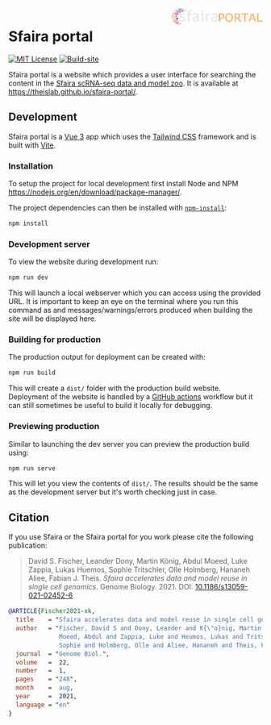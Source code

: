<img src="src/assets/logo.png" align="right" alt="zellkonverter logo" width="180" />

# Sfaira portal

[![MIT License](https://img.shields.io/github/license/theislab/sfaira-portal)](https://github.com/theislab/sfaira-portal/blob/main/LICENSE)
[![Build-site](https://github.com/theislab/sfaira-portal/actions/workflows/build-site.yml/badge.svg)](https://github.com/theislab/sfaira-portal/actions/workflows/build-site.yml)

Sfaira portal is a website which provides a user interface for searching the content in the [Sfaira scRNA-seq data and model zoo](https://github.com/theislab/sfaira).
It is available at https://theislab.github.io/sfaira-portal/.

## Development

Sfaira portal is a [Vue 3](https://v3.vuejs.org/) app which uses the [Tailwind CSS](https://tailwindcss.com/) framework and is built with [Vite](https://vitejs.dev/).

### Installation

To setup the project for local development first install Node and NPM https://nodejs.org/en/download/package-manager/.

The project dependencies can then be installed with [`npm-install`](https://docs.npmjs.com/cli/v6/commands/npm-install):

```bash
npm install
```

### Development server

To view the website during development run:

```bash
npm run dev
```

This will launch a local webserver which you can access using the provided URL.
It is important to keep an eye on the terminal where you run this command as and messages/warnings/errors produced when building the site will be displayed here.

### Building for production

The production output for deployment can be created with:

```bash
npm run build
```

This will create a `dist/` folder with the production build website.
Deployment of the website is handled by a [GitHub actions](https://github.com/theislab/sfaira-portal/actions) workflow but it can still sometimes be useful to build it locally for debugging.

### Previewing production

Similar to launching the dev server you can preview the production build using:

```bash
npm run serve
```

This will let you view the contents of `dist/`.
The results should be the same as the development server but it's worth checking just in case.

## Citation

If you use Sfaira or the Sfaira portal for you work please cite the following publication:

> David S. Fischer, Leander Dony, Martin König, Abdul Moeed, Luke Zappia, Lukas Huemos, Sophie Tritschler, Olle Holmberg, Hananeh Aliee, Fabian J. Theis.
> _Sfaira accelerates data and model reuse in single cell genomics_.
> Genome Biology. 2021. DOI: [10.1186/s13059-021-02452-6](https://doi.org/10.1186/s13059-021-02452-6)

```bibtex
@ARTICLE{Fischer2021-xk,
  title    = "Sfaira accelerates data and model reuse in single cell genomics",
  author   = "Fischer, David S and Dony, Leander and K{\"o}nig, Martin and
              Moeed, Abdul and Zappia, Luke and Heumos, Lukas and Tritschler,
              Sophie and Holmberg, Olle and Aliee, Hananeh and Theis, Fabian J",
  journal  = "Genome Biol.",
  volume   =  22,
  number   =  1,
  pages    = "248",
  month    =  aug,
  year     =  2021,
  language = "en"
}
```
